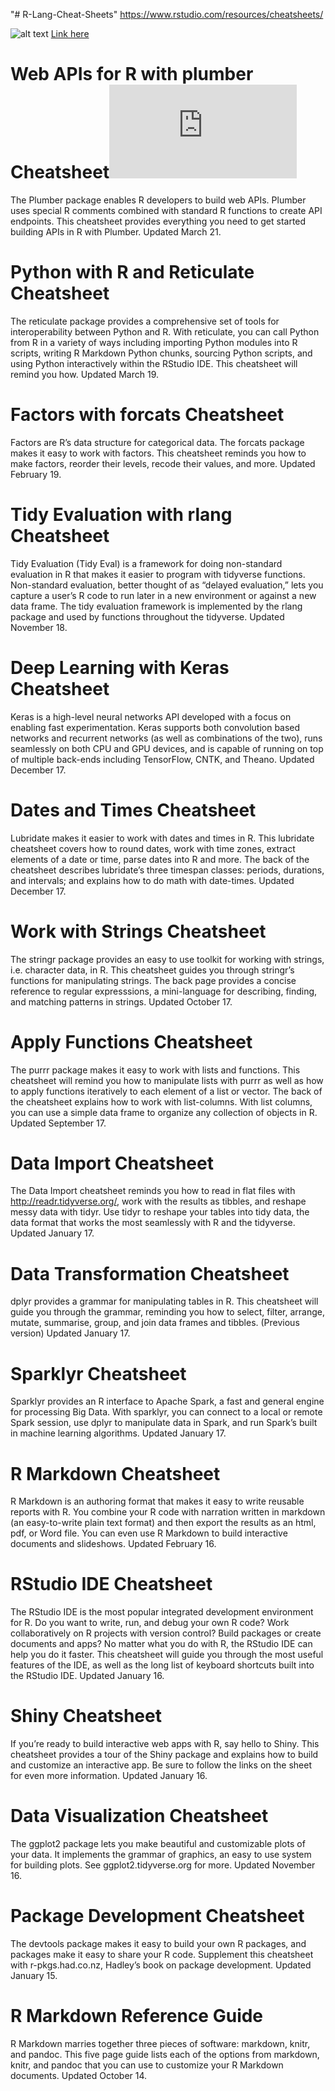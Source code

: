 "# R-Lang-Cheat-Sheets" 
https://www.rstudio.com/resources/cheatsheets/

![alt text](https://upload.wikimedia.org/wikipedia/commons/d/d0/RStudio_logo_flat.svg)
[Link here](https://docs.google.com/viewer?url=${link_to_raw_pdf})
# Web APIs for R with plumber Cheatsheet![Link here](https://github.com/rstudio/cheatsheets/raw/master/plumber.pdf)
The Plumber package enables R developers to build web APIs. Plumber uses special R comments combined with standard R functions to create API endpoints. This cheatsheet provides everything you need to get started building APIs in R with Plumber. Updated March 21.

# Python with R and Reticulate Cheatsheet
The reticulate package provides a comprehensive set of tools for interoperability between Python and R. With reticulate, you can call Python from R in a variety of ways including importing Python modules into R scripts, writing R Markdown Python chunks, sourcing Python scripts, and using Python interactively within the RStudio IDE. This cheatsheet will remind you how. Updated March 19.

# Factors with forcats Cheatsheet
Factors are R’s data structure for categorical data. The forcats package makes it easy to work with factors. This cheatsheet reminds you how to make factors, reorder their levels, recode their values, and more. Updated February 19.

# Tidy Evaluation with rlang Cheatsheet
Tidy Evaluation (Tidy Eval) is a framework for doing non-standard evaluation in R that makes it easier to program with tidyverse functions. Non-standard evaluation, better thought of as “delayed evaluation,” lets you capture a user’s R code to run later in a new environment or against a new data frame. The tidy evaluation framework is implemented by the rlang package and used by functions throughout the tidyverse. Updated November 18.

# Deep Learning with Keras Cheatsheet
Keras is a high-level neural networks API developed with a focus on enabling fast experimentation. Keras supports both convolution based networks and recurrent networks (as well as combinations of the two),  runs seamlessly on both CPU and GPU devices,  and is capable of running on top of multiple back-ends including TensorFlow, CNTK, and Theano. Updated December 17.

# Dates and Times Cheatsheet
Lubridate makes it easier to work with dates and times in R. This lubridate cheatsheet covers how to round dates, work with time zones, extract elements of a date or time, parse dates into R and more. The back of the cheatsheet describes lubridate’s three timespan classes: periods, durations, and intervals; and explains how to do math with date-times. Updated December 17.

# Work with Strings Cheatsheet
The stringr package provides an easy to use toolkit for working with strings, i.e. character data, in R. This cheatsheet guides you through stringr’s functions for manipulating strings. The back page provides a concise reference to regular expresssions, a mini-language for describing, finding, and matching patterns in strings. Updated October 17.

# Apply Functions Cheatsheet
The purrr package makes it easy to work with lists and functions. This cheatsheet will remind you how to manipulate lists with purrr as well as how to apply functions iteratively to each element of a list or vector. The back of the cheatsheet explains how to work with list-columns. With list columns, you can use a simple data frame to organize any collection of objects in R. Updated September 17.

# Data Import Cheatsheet
The Data Import cheatsheet reminds you how to read in flat files with http://readr.tidyverse.org/, work with the results as tibbles, and reshape messy data with tidyr. Use tidyr to reshape your tables into tidy data, the data format that works the most seamlessly with R and the tidyverse. Updated January 17.

# Data Transformation Cheatsheet
dplyr provides a grammar for manipulating tables in R. This cheatsheet will guide you through the grammar, reminding you how to select, filter, arrange, mutate, summarise, group, and join data frames and tibbles. (Previous version) Updated January 17.

# Sparklyr Cheatsheet
Sparklyr provides an R interface to Apache Spark, a fast and general engine for processing Big Data.  With sparklyr, you can connect to a local or remote Spark session, use dplyr to manipulate data in Spark, and run Spark’s built in machine learning algorithms. Updated January 17.

# R Markdown Cheatsheet
R Markdown is an authoring format that makes it easy to write reusable reports with R. You combine your R code with narration written in markdown (an easy-to-write plain text format) and then export the results as an html, pdf, or Word file. You can even use R Markdown to build interactive documents and slideshows. Updated February 16. 

# RStudio IDE Cheatsheet
The RStudio IDE is the most popular integrated development environment for R. Do you want to write, run, and debug your own R code? Work collaboratively on R projects with version control? Build packages or create documents and apps? No matter what you do with R, the RStudio IDE can help you do it faster. This cheatsheet will guide you through the most useful features of the IDE, as well as the long list of keyboard shortcuts built into the RStudio IDE. Updated January 16.

# Shiny Cheatsheet
If you’re ready to build interactive web apps with R, say hello to Shiny. This cheatsheet provides a tour of the Shiny package and explains how to build and customize an interactive app. Be sure to follow the links on the sheet for even more information. Updated January 16.

# Data Visualization Cheatsheet
The ggplot2 package lets you make beautiful and customizable plots of your data. It implements the grammar of graphics, an easy to use system for building plots. See ggplot2.tidyverse.org for more. Updated November 16.

# Package Development Cheatsheet
The devtools package makes it easy to build your own R packages, and packages make it easy to share your R code. Supplement this cheatsheet with r-pkgs.had.co.nz, Hadley’s book on package development. Updated January 15.

# R Markdown Reference Guide
R Markdown marries together three pieces of software: markdown, knitr, and pandoc. This five page guide lists each of the options from markdown, knitr, and pandoc that you can use to customize your R Markdown documents. Updated October 14.














